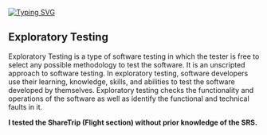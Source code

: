<a href="https://git.io/typing-svg"><img src="https://readme-typing-svg.demolab.com?font=Merriweather&pause=1000&color=15A7F7&center=true&vCenter=true&random=false&width=435&lines=Feature+Explore+of+ShareTrip(Flight)" alt="Typing SVG" /></a>

<div dir="auto">
  <h2 style=" font-weight: bold">Exploratory Testing</h2>
  <p>
    Exploratory Testing is a type of software testing in which the tester is free to select any possible methodology to test the software. It is an unscripted approach to software testing. In exploratory testing, software developers use their learning, knowledge, skills, and abilities to test the software developed by themselves. Exploratory testing checks the functionality and operations of the software as well as identify the functional and technical faults in it. 
  </p>

  <p style=" font-weight: bold">
   I tested the ShareTrip (Flight section) without prior knowledge of the SRS.
  </p>
</div>
